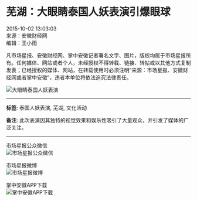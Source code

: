 # 芜湖：大眼睛泰国人妖表演引爆眼球

2015-10-02 13:03:03  
来源：安徽财经网  
编辑：王小雨  

凡市场星报、安徽财经网、掌中安徽记者署名文字、图片，版权均属于市场星报所有。任何媒体、网站或者个人，未经授权不得转载、链接、转帖或以其他方式复制发表；已经授权的媒体、网站，在转载使用时必须注明“来源：市场星报、安徽财经网或者掌中安徽”，违者本单位将依法追究法律责任。

![大眼睛泰国人妖表演](http://www.ahcaijing.com/uploadfile/a1.png)

---

**标签**: 泰国人妖表演, 芜湖, 文化活动  

**备注**: 此次表演因其独特的视觉效果和娱乐性吸引了大量观众，并引发了媒体的广泛关注。  

---

市场星报公众微信  
![市场星报公众微信](http://www.ahcaijing.com/uploadfile/a2.png)

市场星报微博  
![市场星报微博](http://www.ahcaijing.com/uploadfile/a4.png)

掌中安徽APP下载  
![掌中安徽APP下载](http://www.ahcaijing.com/uploadfile/a3.jpg)